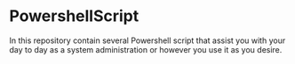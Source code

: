 # PowershellScript
In this repository contain several Powershell script that assist you with your day to day as a system administration or however you use it as you desire. 
